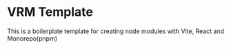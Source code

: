 # VRM Template

This is a boilerplate template for creating node modules with Vite, React and Monorepo(pnpm)
